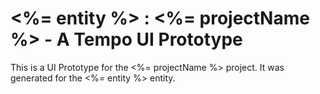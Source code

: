 # <%= entity %> : <%= projectName %> - A Tempo UI Prototype

This is a UI Prototype for the <%= projectName %> project. It was generated for the <%= entity %> entity.